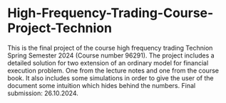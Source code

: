 # High-Frequency-Trading-Course-Project-Technion
This is the final project of the course high frequency trading Technion Spring Semester 2024 (Course number 96291). The project includes a detailed solution for two extension of an ordinary model for financial execution problem. One from the lecture notes and one from the course book. It also includes some simulations in order to give the user of the document some intuition which hides behind the numbers.
Final submission: 26.10.2024.
